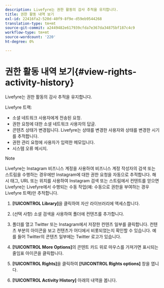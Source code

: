 ```yaml
---
description: Livefyre는 권한 활동의 감사 추적을 유지합니다.
title: 권한 활동 내역 보기
exl-id: 22416fa2-520d-40f9-8f9e-d59eb9544268
translation-type: tm+mt
source-git-commit: a2449482e617939cfda7e367da34875bf187c4c9
workflow-type: tm+mt
source-wordcount: '220'
ht-degree: 0%

---
```


# 권한 활동 내역 보기{#view-rights-activity-history}

Livefyre는 권한 활동의 감사 추적을 유지합니다.

Livefyre 트랙:

* 소셜 네트워크 사용자에게 전송된 요청.
* 권한 요청에 대한 소셜 네트워크 사용자의 답글.
* 콘텐츠 상태가 변경됩니다. Livefyre는 상태를 변경한 사용자와 상태를 변경한 시기를 추적합니다.
* 권한 관리 요청에 사용자가 입력한 메모입니다.
* 시스템 오류 메시지.

>[!NOTE]
>
>Livefyre는 Instagram 비즈니스 계정을 사용하여 비즈니스 계정 작성자의 검색 또는 스트림을 수행하는 경우에만 Instagram에 대한 권한 요청을 자동으로 추적합니다. 해시 태그, URL 또는 위치를 사용하여 Instagram 검색 또는 스트림에서 컨텐트를 얻으면 Livefyre는 Livefyre에서 수행되는 수동 작업(예: 수동으로 권한을 부여하는 경우 Livefyre 트랙)만 추적합니다.

1. **[!UICONTROL Library]**&#x200B;을 클릭하여 자산 라이브러리에 액세스합니다.
1. (선택 사항) 소셜 검색을 사용하여 폴더에 컨텐츠를 추가합니다.
1. 폴더를 열고 Twitter 또는 Instagram에서 저장한 컨텐츠 일부를 클릭합니다. 컨텐츠 부분의 아이콘을 보고 컨텐츠가 어디에서 비롯되었는지 확인할 수 있습니다. 예를 들어 Twitter의 콘텐츠 일부에는 Twitter 로고가 있습니다.
1. **[!UICONTROL More Options]**&#x200B;의 콘텐트 카드 위로 마우스를 가져가면 표시되는 줄임표 아이콘을 클릭합니다.
1. **[!UICONTROL Rights]**&#x200B;을 클릭하여 **[!UICONTROL Rights options]** 창을 엽니다.

1. **[!UICONTROL Activity History]** 아래의 내역을 봅니다.
